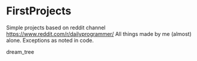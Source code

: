 # FirstProjects

Simple projects based on reddit channel https://www.reddit.com/r/dailyprogrammer/
All things made by me (almost) alone. Exceptions as noted in code.

dream_tree
